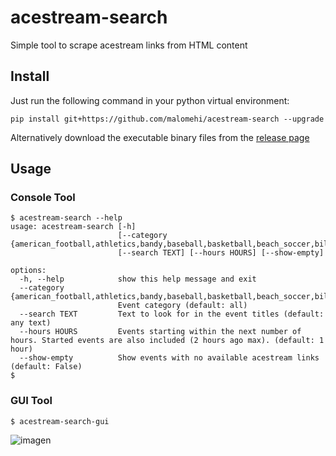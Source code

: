 # acestream-search
Simple tool to scrape acestream links from HTML content

## Install

Just run the following command in your python virtual environment:
```
pip install git+https://github.com/malomehi/acestream-search --upgrade
```

Alternatively download the executable binary files from the [release page](https://github.com/malomehi/acestream-search/releases)

## Usage

### Console Tool

```console
$ acestream-search --help
usage: acestream-search [-h]
                        [--category {american_football,athletics,bandy,baseball,basketball,beach_soccer,billiard,combat_sport,cricket,cycling,darts,field_hockey,floorball,football,futsal,golf,handball,ice_hockey,mma,netball,padel_tennis,racing,rugby_league,rugby_sevens,rugby_union,table_tennis,tennis,volleyball,winter_sport}]
                        [--search TEXT] [--hours HOURS] [--show-empty]

options:
  -h, --help            show this help message and exit
  --category {american_football,athletics,bandy,baseball,basketball,beach_soccer,billiard,combat_sport,cricket,cycling,darts,field_hockey,floorball,football,futsal,golf,handball,ice_hockey,mma,netball,padel_tennis,racing,rugby_league,rugby_sevens,rugby_union,table_tennis,tennis,volleyball,winter_sport}
                        Event category (default: all)
  --search TEXT         Text to look for in the event titles (default: any text)
  --hours HOURS         Events starting within the next number of hours. Started events are also included (2 hours ago max). (default: 1 hour)
  --show-empty          Show events with no available acestream links (default: False)
$
```

### GUI Tool

```console
$ acestream-search-gui
```

![imagen](https://github.com/malomehi/acestream-search/assets/1456960/a66aa7f2-e8ea-403d-860c-b9aef98a5539)
